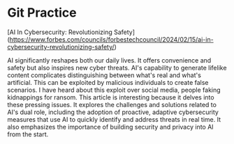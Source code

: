# Git Practice
[AI In Cybersecurity: Revolutionizing Safety] (https://www.forbes.com/councils/forbestechcouncil/2024/02/15/ai-in-cybersecurity-revolutionizing-safety/)

AI significantly reshapes both our daily lives. It offers convenience and safety but also inspires new cyber threats. AI's capability to generate lifelike content complicates distinguishing between what's real and what's artificial. This can be exploited by malicious individuals to create false scenarios. I have heard about this exploit over social media, people faking kidnappings for ransom. This article is interesting because it delves into these pressing issues. It explores the challenges and solutions related to AI's dual role, including the adoption of proactive, adaptive cybersecurity measures that use AI to quickly identify and address threats in real time. It also emphasizes the importance of building security and privacy into AI from the start.